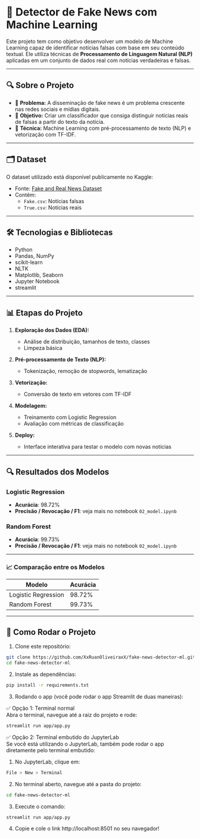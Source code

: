 # 📰 Detector de Fake News com Machine Learning

Este projeto tem como objetivo desenvolver um modelo de Machine Learning capaz de identificar notícias falsas com base em seu conteúdo textual. Ele utiliza técnicas de **Processamento de Linguagem Natural (NLP)** aplicadas em um conjunto de dados real com notícias verdadeiras e falsas.

---

## 🔍 Sobre o Projeto

- 🔎 **Problema:** A disseminação de fake news é um problema crescente nas redes sociais e mídias digitais.
- 🎯 **Objetivo:** Criar um classificador que consiga distinguir notícias reais de falsas a partir do texto da notícia.
- 🧠 **Técnica:** Machine Learning com pré-processamento de texto (NLP) e vetorização com TF-IDF.

---

## 🗂 Dataset

O dataset utilizado está disponível publicamente no Kaggle:

- Fonte: [Fake and Real News Dataset](https://www.kaggle.com/datasets/clmentbisaillon/fake-and-real-news-dataset)
- Contém:
  - `Fake.csv`: Notícias falsas
  - `True.csv`: Notícias reais

---

## 🛠️ Tecnologias e Bibliotecas

- Python
- Pandas, NumPy
- scikit-learn
- NLTK
- Matplotlib, Seaborn
- Jupyter Notebook
- streamlit

---

## 📊 Etapas do Projeto

1. **Exploração dos Dados (EDA):**
   - Análise de distribuição, tamanhos de texto, classes
   - Limpeza básica

2. **Pré-processamento de Texto (NLP):**
   - Tokenização, remoção de stopwords, lematização

3. **Vetorização:**
   - Conversão de texto em vetores com TF-IDF

4. **Modelagem:**
   - Treinamento com Logistic Regression
   - Avaliação com métricas de classificação

5. **Deploy:**
   - Interface interativa para testar o modelo com novas notícias

---

## 🔍 Resultados dos Modelos

### Logistic Regression

- **Acurácia**: 98.72%
- **Precisão / Revocação / F1**: veja mais no notebook `02_model.ipynb`

### Random Forest

- **Acurácia**: 99.73%
- **Precisão / Revocação / F1**: veja mais no notebook `02_model.ipynb`

---

### 📈 Comparação entre os Modelos

| Modelo              | Acurácia   |
|---------------------|------------|
| Logistic Regression | 98.72%     |
| Random Forest       | 99.73%     |

---

## 🚀 Como Rodar o Projeto

1. Clone este repositório:
```bash
git clone https://github.com/XxRuanOliveiraxX/fake-news-detector-ml.git
cd fake-news-detector-ml
```

2. Instale as dependências:
```bash
pip install -r requirements.txt
```

3. Rodando o app (você pode rodar o app Streamlit de duas maneiras):

✅ Opção 1: Terminal normal<br/>Abra o terminal, navegue até a raiz do projeto e rode:
```bash
streamlit run app/app.py
```

✅ Opção 2: Terminal embutido do JupyterLab<br/>Se você está utilizando o JupyterLab, também pode rodar o app diretamente pelo terminal embutido:

1. No JupyterLab, clique em:
```bash
File > New > Terminal
```
2. No terminal aberto, navegue até a pasta do projeto:
```bash
cd fake-news-detector-ml
```
3. Execute o comando:
```bash
streamlit run app/app.py
```
4. Copie e cole o link http://localhost:8501 no seu navegador!